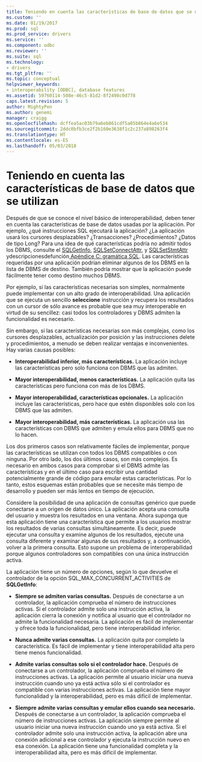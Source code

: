 ```yaml
---
title: Teniendo en cuenta las características de base de datos que se utilizan | Documentos de Microsoft
ms.custom: ''
ms.date: 01/19/2017
ms.prod: sql
ms.prod_service: drivers
ms.service: ''
ms.component: odbc
ms.reviewer: ''
ms.suite: sql
ms.technology:
- drivers
ms.tgt_pltfrm: ''
ms.topic: conceptual
helpviewer_keywords:
- interoperability [ODBC], database features
ms.assetid: 59760114-508e-46c5-81d2-8f2498c0d778
caps.latest.revision: 5
author: MightyPen
ms.author: genemi
manager: craigg
ms.openlocfilehash: dcffea5ac03b79a6eb861cdf5a05b864e4a6e534
ms.sourcegitcommit: 2ddc0bfb3ce2f2b160e3638f1c2c237a898263f4
ms.translationtype: HT
ms.contentlocale: es-ES
ms.lasthandoff: 05/03/2018
---
```

# <a name="considering-database-features-to-use"></a>Teniendo en cuenta las características de base de datos que se utilizan
Después de que se conoce el nivel básico de interoperabilidad, deben tener en cuenta las características de base de datos usadas por la aplicación. Por ejemplo, ¿qué instrucciones SQL ejecutará la aplicación? ¿La aplicación usará los cursores desplazables? ¿Transacciones? ¿Procedimientos? ¿Datos de tipo Long? Para una idea de qué características podría no admitir todos los DBMS, consulte el [SQLGetInfo](../../../odbc/reference/syntax/sqlgetinfo-function.md), [SQLSetConnectAttr](../../../odbc/reference/syntax/sqlsetconnectattr-function.md), y [SQLSetStmtAttr](../../../odbc/reference/syntax/sqlsetstmtattr-function.md) ydescripcionesdefunción[ Apéndice C: gramática SQL](../../../odbc/reference/appendixes/appendix-c-sql-grammar.md). Las características requeridas por una aplicación podrían eliminar algunos de los DBMS en la lista de DBMS de destino. También podría mostrar que la aplicación puede fácilmente tener como destino muchos DBMS.  
  
 Por ejemplo, si las características necesarias son simples, normalmente puede implementar con un alto grado de interoperabilidad. Una aplicación que se ejecuta un sencillo **seleccione** instrucción y recupera los resultados con un cursor de sólo avance es probable que sea muy interoperable en virtud de su sencillez: casi todos los controladores y DBMS admiten la funcionalidad es necesario.  
  
 Sin embargo, si las características necesarias son más complejas, como los cursores desplazables, actualización por posición y las instrucciones delete y procedimientos, a menudo se deben realizar ventajas e inconvenientes. Hay varias causas posibles:  
  
-   **Interoperabilidad inferior, más características.** La aplicación incluye las características pero solo funciona con DBMS que las admiten.  
  
-   **Mayor interoperabilidad, menos características.** La aplicación quita las características pero funciona con más de los DBMS.  
  
-   **Mayor interoperabilidad, características opcionales.** La aplicación incluye las características, pero hace que estén disponibles solo con los DBMS que las admiten.  
  
-   **Mayor interoperabilidad, más características.** La aplicación usa las características con DBMS que admiten y emula ellos para DBMS que no lo hacen.  
  
 Los dos primeros casos son relativamente fáciles de implementar, porque las características se utilizan con todos los DBMS compatibles o con ninguna. Por otro lado, los dos últimos casos, son más complejos. Es necesario en ambos casos para comprobar si el DBMS admite las características y en el último caso para escribir una cantidad potencialmente grande de código para emular estas características. Por lo tanto, estos esquemas están probables que se necesite más tiempo de desarrollo y pueden ser más lentos en tiempo de ejecución.  
  
 Considere la posibilidad de una aplicación de consultas genérico que puede conectarse a un origen de datos único. La aplicación acepta una consulta del usuario y muestra los resultados en una ventana. Ahora suponga que esta aplicación tiene una característica que permite a los usuarios mostrar los resultados de varias consultas simultáneamente. Es decir, puede ejecutar una consulta y examine algunos de los resultados, ejecute una consulta diferente y examinar algunas de sus resultados y, a continuación, volver a la primera consulta. Esto supone un problema de interoperabilidad porque algunos controladores son compatibles con una única instrucción activa.  
  
 La aplicación tiene un número de opciones, según lo que devuelve el controlador de la opción SQL_MAX_CONCURRENT_ACTIVITIES de **SQLGetInfo**:  
  
-   **Siempre se admiten varias consultas.** Después de conectarse a un controlador, la aplicación comprueba el número de instrucciones activas. Si el controlador admite solo una instrucción activa, la aplicación cierra la conexión y notifica al usuario que el controlador no admite la funcionalidad necesaria. La aplicación es fácil de implementar y ofrece toda la funcionalidad, pero tiene interoperabilidad inferior.  
  
-   **Nunca admite varias consultas.** La aplicación quita por completo la característica. Es fácil de implementar y tiene interoperabilidad alta pero tiene menos funcionalidad.  
  
-   **Admite varias consultas solo si el controlador hace.** Después de conectarse a un controlador, la aplicación comprueba el número de instrucciones activas. La aplicación permite al usuario iniciar una nueva instrucción cuando uno ya está activa sólo si el controlador es compatible con varias instrucciones activas. La aplicación tiene mayor funcionalidad y la interoperabilidad, pero es más difícil de implementar.  
  
-   **Siempre admite varias consultas y emular ellos cuando sea necesario.** Después de conectarse a un controlador, la aplicación comprueba el número de instrucciones activas. La aplicación siempre permite al usuario iniciar una nueva instrucción cuando uno ya está activa. Si el controlador admite solo una instrucción activa, la aplicación abre una conexión adicional a ese controlador y ejecuta la instrucción nuevo en esa conexión. La aplicación tiene una funcionalidad completa y la interoperabilidad alta, pero es más difícil de implementar.
